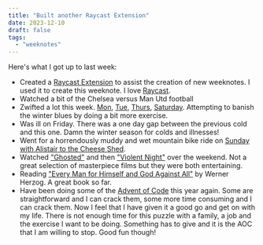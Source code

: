 ```yaml
---
title: "Built another Raycast Extension"
date: 2023-12-10
draft: false
tags:
  - "weeknotes"
---
```


Here's what I got up to last week:

- Created a [Raycast Extension](https://github.com/bigandy/raycast-extensions/tree/main/create-new-weeknote) to assist the creation of new weeknotes. I used it to create this weeknote. I love [Raycast](https://www.raycast.com/).
- Watched a bit of the Chelsea versus Man Utd football
- Zwifted a lot this week. [Mon](https://www.strava.com/activities/10328793578), [Tue](https://www.strava.com/activities/10334231146), [Thurs](https://www.strava.com/activities/10342843856), [Saturday](https://www.strava.com/activities/10353985256). Attempting to banish the winter blues by doing a bit more exercise.
- Was ill on Friday. There was a one day gap between the previous cold and this one. Damn the winter season for colds and illnesses!
- Went for a horrendously muddy and wet mountain bike ride on [Sunday with Alistair to the Cheese Shed](https://www.strava.com/activities/10359579016).
- Watched ["Ghosted"](https://www.imdb.com/title/tt15326988/) and then ["Violent Night"](https://www.imdb.com/title/tt12003946/) over the weekend. Not a great selection of masterpiece films but they were both entertaining.
- Reading ["Every Man for Himself and God Against All"](https://www.theguardian.com/books/2023/oct/19/every-man-for-himself-and-god-against-all-by-werner-herzog-review-magical-thinking) by Werner Herzog. A great book so far.
- Have been doing some of the [Advent of Code](https://adventofcode.com/2023) this year again. Some are straightforward and I can crack them, some more time consuming and I can crack them. Now I feel that I have given it a good go and get on with my life. There is not enough time for this puzzle with a family, a job and the exercise I want to be doing. Something has to give and it is the AOC that I am willing to stop. Good fun though!
